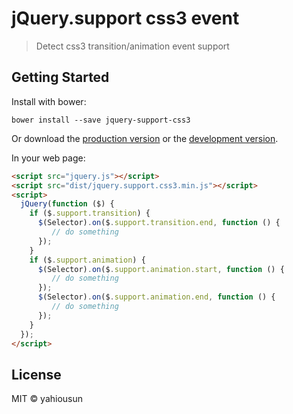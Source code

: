 # jQuery.support css3 event

> Detect css3 transition/animation event support


## Getting Started

Install with bower:

```
bower install --save jquery-support-css3
```

Or download the [production version][min] or the [development version][max].

[min]: https://raw.githubusercontent.com/yahiousun/jquery-support-css3/master/dist/jquery.support.css3.min.js
[max]: https://raw.githubusercontent.com/yahiousun/jquery-support-css3/master/dist/jquery.support.css3.js

In your web page:

```html
<script src="jquery.js"></script>
<script src="dist/jquery.support.css3.min.js"></script>
<script>
  jQuery(function ($) {
    if ($.support.transition) {
      $(Selector).on($.support.transition.end, function () {
         // do something
      });
    }
    if ($.support.animation) {
      $(Selector).on($.support.animation.start, function () {
         // do something
      });
      $(Selector).on($.support.animation.end, function () {
         // do something
      });
    }
  });
</script>
```

## License

MIT © yahiousun
